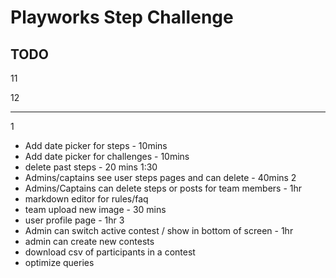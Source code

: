 # Playworks Step Challenge

## TODO

<!-- - team home page - 30 mins -->
<!-- - content pages - 20 mins -->
<!-- - step table - 20 mins -->
<!-- - create posts - 40 mins -->
<!-- - add photo atttachments for users - 20mins -->
<!-- - add photo atttachments for teams - 15mins -->
<!-- - Add team photo to team page - 15mins -->
<!-- - hook up forgot password email in prod - 15mins -->
11
<!-- - display posts - 20 mins -->
<!-- - admin page - 1hr -->
12
<!-- - challenges - 40 mins -->
<!-- - Caption optional 10 mins -->
<!-- - show daily challenge - 15mins -->
-----------------------------
<!-- - fix images - 30 mins -->
<!-- - investigate resett password - 10 mins -->
<!-- - delete shauna's duplicate account - 5 mins -->
1
- Add date picker for steps - 10mins
- Add date picker for challenges - 10mins
- delete past steps - 20 mins
1:30
- Admins/captains see user steps pages and can delete - 40mins
2
- Admins/Captains can delete steps or posts for team members - 1hr
- markdown editor for rules/faq
- team upload new image - 30 mins
- user profile page - 1hr
3
- Admin can switch active contest / show in bottom of screen - 1hr
- admin can create new contests
- download csv of participants in a contest
- optimize queries
